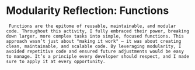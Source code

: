 # Modularity Reflection: Functions
` Functions are the epitome of reusable, maintainable, and modular code. Throughout this activity, I fully embraced their power, breaking down larger, more complex tasks into simple, focused functions. This approach wasn’t just about "making it work" — it was about creating clean, maintainable, and scalable code. By leveraging modularity, I avoided repetitive code and ensured future adjustments would be easy to manage. It’s a principle every developer should respect, and I made sure to apply it at every opportunity.`